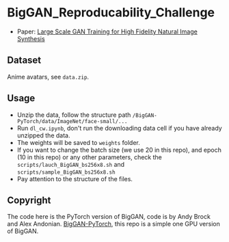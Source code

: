 # BigGAN_Reproducability_Challenge

- Paper: [Large Scale GAN Training for High Fidelity Natural Image Synthesis](https://openreview.net/forum?id=B1xsqj09Fm)



## Dataset

Anime avatars, see `data.zip`.

## Usage

- Unzip the data, follow the structure path `/BigGAN-PyTorch/data/ImageNet/face-small/...`
- Run `dl_cw.ipynb`, don't run the downloading data cell if you have already unzipped the data.
- The weights will be saved to `weights` folder.
- If you want to change the batch size (we use 20 in this repo), and epoch (10 in this repo) or any other parameters, check the `scripts/lauch_BigGAN_bs256x8.sh` and `scripts/sample_BigGAN_bs256x8.sh`
- Pay attention to the structure of the files.

## Copyright

The code here is the PyTorch version of BigGAN, code is by Andy Brock and Alex Andonian. [BigGAN-PyTorch](https://github.com/ajbrock/BigGAN-PyTorch), this repo is a simple one GPU version of BigGAN.
